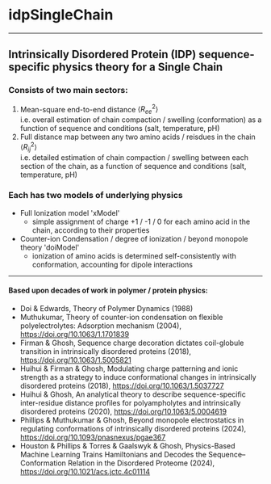 # idpSingleChain

---

## Intrinsically Disordered Protein (IDP) sequence-specific physics theory for a Single Chain

### Consists of two main sectors:
1. Mean-square end-to-end distance $\langle R_{ee}^2 \rangle$  
   i.e. overall estimation of chain compaction / swelling (conformation) as a function of sequence and conditions (salt, temperature, pH)
2. Full distance map between any two amino acids / reisdues in the chain $\langle R_{ij}^2 \rangle$  
   i.e. detailed estimation of chain compaction / swelling between each section of the chain, as a function of sequence and conditions (salt, temperature, pH)

### Each has two models of underlying physics
* Full Ionization model 'xModel'
   - simple assignment of charge +1 / -1 / 0 for each amino acid in the chain, according to their properties
* Counter-ion Condensation / degree of ionization / beyond monopole theory 'doiModel'
   - ionization of amino acids is determined self-consistently with conformation, accounting for dipole interactions

---

#### Based upon decades of work in polymer / protein physics:

* Doi & Edwards, Theory of Polymer Dynamics (1988)
* Muthukumar, Theory of counter-ion condensation on flexible polyelectrolytes: Adsorption mechanism (2004), https://doi.org/10.1063/1.1701839
* Firman & Ghosh, Sequence charge decoration dictates coil-globule transition in intrinsically disordered proteins (2018), https://doi.org/10.1063/1.5005821
* Huihui & Firman & Ghosh, Modulating charge patterning and ionic strength as a strategy to induce conformational changes in intrinsically disordered proteins (2018), https://doi.org/10.1063/1.5037727
* Huihui & Ghosh, An analytical theory to describe sequence-specific inter-residue distance profiles for polyampholytes and intrinsically disordered proteins (2020), https://doi.org/10.1063/5.0004619
* Phillips & Muthukumar & Ghosh, Beyond monopole electrostatics in regulating conformations of intrinsically disordered proteins (2024), https://doi.org/10.1093/pnasnexus/pgae367
* Houston & Phillips & Torres & Gaalswyk & Ghosh, Physics-Based Machine Learning Trains Hamiltonians and Decodes the Sequence–Conformation Relation in the Disordered Proteome (2024), https://doi.org/10.1021/acs.jctc.4c01114
